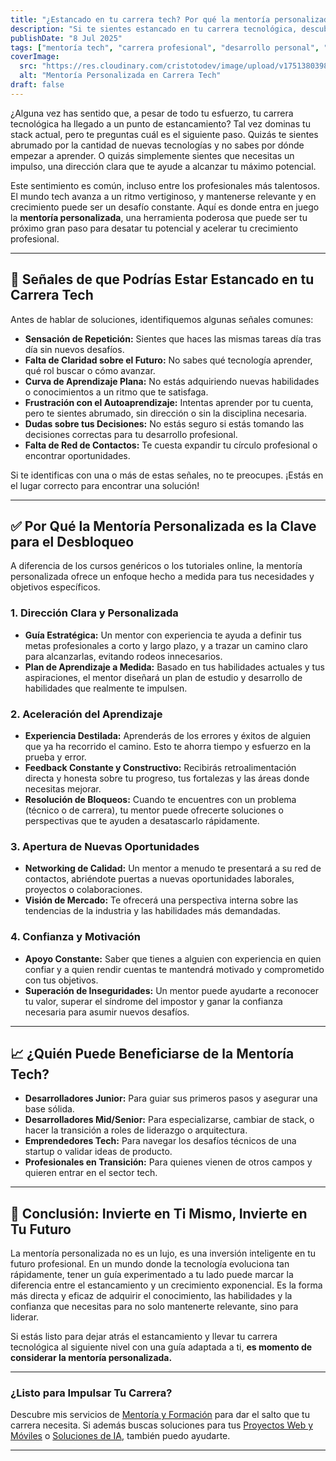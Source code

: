 ```yaml
---
title: "¿Estancado en tu carrera tech? Por qué la mentoría personalizada es tu próximo gran paso"
description: "Si te sientes estancado en tu carrera tecnológica, descubre cómo la mentoría personalizada puede acelerar tu crecimiento, abrir nuevas puertas y darte la dirección que necesitas para alcanzar tus metas."
publishDate: "8 Jul 2025"
tags: ["mentoría tech", "carrera profesional", "desarrollo personal", "crecimiento profesional", "formación tech", "habilidades tech"]
coverImage:
  src: "https://res.cloudinary.com/cristotodev/image/upload/v1751380398/cristotodev/blog/mentoria_rgylnl.webp" 
  alt: "Mentoría Personalizada en Carrera Tech"
draft: false
---
```


¿Alguna vez has sentido que, a pesar de todo tu esfuerzo, tu carrera tecnológica ha llegado a un punto de estancamiento? Tal vez dominas tu stack actual, pero te preguntas cuál es el siguiente paso. Quizás te sientes abrumado por la cantidad de nuevas tecnologías y no sabes por dónde empezar a aprender. O quizás simplemente sientes que necesitas un impulso, una dirección clara que te ayude a alcanzar tu máximo potencial.

Este sentimiento es común, incluso entre los profesionales más talentosos. El mundo tech avanza a un ritmo vertiginoso, y mantenerse relevante y en crecimiento puede ser un desafío constante. Aquí es donde entra en juego la **mentoría personalizada**, una herramienta poderosa que puede ser tu próximo gran paso para desatar tu potencial y acelerar tu crecimiento profesional.

---

## 🛑 Señales de que Podrías Estar Estancado en tu Carrera Tech

Antes de hablar de soluciones, identifiquemos algunas señales comunes:

* **Sensación de Repetición:** Sientes que haces las mismas tareas día tras día sin nuevos desafíos.
* **Falta de Claridad sobre el Futuro:** No sabes qué tecnología aprender, qué rol buscar o cómo avanzar.
* **Curva de Aprendizaje Plana:** No estás adquiriendo nuevas habilidades o conocimientos a un ritmo que te satisfaga.
* **Frustración con el Autoaprendizaje:** Intentas aprender por tu cuenta, pero te sientes abrumado, sin dirección o sin la disciplina necesaria.
* **Dudas sobre tus Decisiones:** No estás seguro si estás tomando las decisiones correctas para tu desarrollo profesional.
* **Falta de Red de Contactos:** Te cuesta expandir tu círculo profesional o encontrar oportunidades.

Si te identificas con una o más de estas señales, no te preocupes. ¡Estás en el lugar correcto para encontrar una solución!

---

## ✅ Por Qué la Mentoría Personalizada es la Clave para el Desbloqueo

A diferencia de los cursos genéricos o los tutoriales online, la mentoría personalizada ofrece un enfoque hecho a medida para tus necesidades y objetivos específicos.

### 1. Dirección Clara y Personalizada
-   **Guía Estratégica:** Un mentor con experiencia te ayuda a definir tus metas profesionales a corto y largo plazo, y a trazar un camino claro para alcanzarlas, evitando rodeos innecesarios.
-   **Plan de Aprendizaje a Medida:** Basado en tus habilidades actuales y tus aspiraciones, el mentor diseñará un plan de estudio y desarrollo de habilidades que realmente te impulsen.

### 2. Aceleración del Aprendizaje
-   **Experiencia Destilada:** Aprenderás de los errores y éxitos de alguien que ya ha recorrido el camino. Esto te ahorra tiempo y esfuerzo en la prueba y error.
-   **Feedback Constante y Constructivo:** Recibirás retroalimentación directa y honesta sobre tu progreso, tus fortalezas y las áreas donde necesitas mejorar.
-   **Resolución de Bloqueos:** Cuando te encuentres con un problema (técnico o de carrera), tu mentor puede ofrecerte soluciones o perspectivas que te ayuden a desatascarlo rápidamente.

### 3. Apertura de Nuevas Oportunidades
-   **Networking de Calidad:** Un mentor a menudo te presentará a su red de contactos, abriéndote puertas a nuevas oportunidades laborales, proyectos o colaboraciones.
-   **Visión de Mercado:** Te ofrecerá una perspectiva interna sobre las tendencias de la industria y las habilidades más demandadas.

### 4. Confianza y Motivación
-   **Apoyo Constante:** Saber que tienes a alguien con experiencia en quien confiar y a quien rendir cuentas te mantendrá motivado y comprometido con tus objetivos.
-   **Superación de Inseguridades:** Un mentor puede ayudarte a reconocer tu valor, superar el síndrome del impostor y ganar la confianza necesaria para asumir nuevos desafíos.

---

## 📈 ¿Quién Puede Beneficiarse de la Mentoría Tech?

* **Desarrolladores Junior:** Para guiar sus primeros pasos y asegurar una base sólida.
* **Desarrolladores Mid/Senior:** Para especializarse, cambiar de stack, o hacer la transición a roles de liderazgo o arquitectura.
* **Emprendedores Tech:** Para navegar los desafíos técnicos de una startup o validar ideas de producto.
* **Profesionales en Transición:** Para quienes vienen de otros campos y quieren entrar en el sector tech.

---

## 🎯 Conclusión: Invierte en Ti Mismo, Invierte en Tu Futuro

La mentoría personalizada no es un lujo, es una inversión inteligente en tu futuro profesional. En un mundo donde la tecnología evoluciona tan rápidamente, tener un guía experimentado a tu lado puede marcar la diferencia entre el estancamiento y un crecimiento exponencial. Es la forma más directa y eficaz de adquirir el conocimiento, las habilidades y la confianza que necesitas para no solo mantenerte relevante, sino para liderar.

Si estás listo para dejar atrás el estancamiento y llevar tu carrera tecnológica al siguiente nivel con una guía adaptada a ti, **es momento de considerar la mentoría personalizada.**

---
### **¿Listo para Impulsar Tu Carrera?**
Descubre mis servicios de [Mentoría y Formación](/services#formacion) para dar el salto que tu carrera necesita. Si además buscas soluciones para tus [Proyectos Web y Móviles](/services#desarrollo) o [Soluciones de IA](/services#ia), también puedo ayudarte.

---